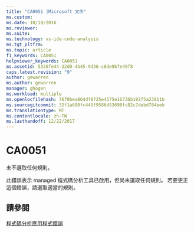 ```yaml
---
title: "CA0051 |Microsoft 文件"
ms.custom: 
ms.date: 10/19/2016
ms.reviewer: 
ms.suite: 
ms.technology: vs-ide-code-analysis
ms.tgt_pltfrm: 
ms.topic: article
f1_keywords: CA0051
helpviewer_keywords: CA0051
ms.assetid: 5326fe44-32d0-4b45-9d36-c8de9bfe49f8
caps.latest.revision: "9"
author: gewarren
ms.author: gewarren
manager: ghogen
ms.workload: multiple
ms.openlocfilehash: 7670bea864df8725e4575e16736b192f5a23811b
ms.sourcegitcommit: 32f1a690fc445f9586d53698fc82c7debd784eeb
ms.translationtype: MT
ms.contentlocale: zh-TW
ms.lasthandoff: 12/22/2017
---
```

# <a name="ca0051"></a>CA0051
未不選取任何規則。  
  
此錯誤表示 managed 程式碼分析工具已啟用，但尚未選取任何規則。 若要更正這個錯誤，請選取適當的規則。  
  
## <a name="see-also"></a>請參閱  
[程式碼分析應用程式錯誤](../code-quality/code-analysis-application-errors.md)   
